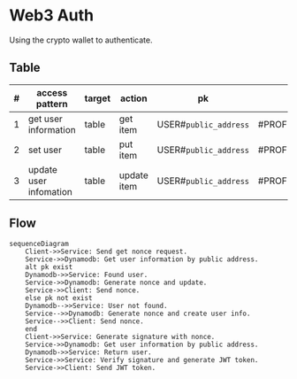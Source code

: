 # Web3 Auth

Using the crypto wallet to authenticate.

## Table

| #   | access pattern         | target | action      | pk                    | sk                        | done               |
| --- | ---------------------- | ------ | ----------- | --------------------- | ------------------------- | ------------------ |
| 1   | get user information   | table  | get item    | USER#`public_address` | #PROFILE#`public_address` | :white_check_mark: |
| 2   | set user               | table  | put item    | USER#`public_address` | #PROFILE#`public_address` | :white_check_mark: |
| 3   | update user infomation | table  | update item | USER#`public_address` | #PROFILE#`public_address` | :white_check_mark: |

## Flow

```mermaid
sequenceDiagram
    Client->>Service: Send get nonce request.
    Service->>Dynamodb: Get user information by public address.
    alt pk exist
    Dynamodb->>Service: Found user.
    Service->>Dynamodb: Generate nonce and update.
    Service->>Client: Send nonce.
    else pk not exist
    Dynamodb-->>Service: User not found.
    Service-->>Dynamodb: Generate nonce and create user info.
    Service-->>Client: Send nonce.
    end
    Client->>Service: Generate signature with nonce.
    Service->>Dynamodb: Get user information by public address.
    Dynamodb->>Service: Return user.
    Service->>Service: Verify signature and generate JWT token.
    Service->>Client: Send JWT token.
  
```